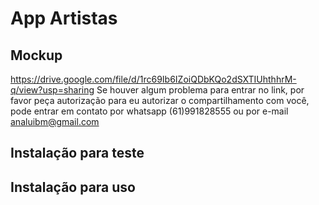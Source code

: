 # App Artistas
## Mockup
https://drive.google.com/file/d/1rc69Ib6IZoiQDbKQo2dSXTIUhthhrM-q/view?usp=sharing
Se houver algum problema para entrar no link, por favor peça autorização para eu autorizar o compartilhamento com você, pode entrar em contato por whatsapp (61)991828555 ou por e-mail analuibm@gmail.com

## Instalação para teste

## Instalação para uso
